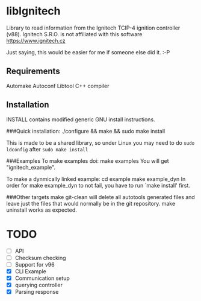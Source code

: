 <!-- vim: syntax=Markdown -->
# libIgnitech
Library to read information from the Ignitech TCIP-4 ignition controller (v88).
Ignitech S.R.O. is not affiliated with this software https://www.ignitech.cz

Just saying, this would be easier for me if someone else did it. :-P

## Requirements
Automake
Autoconf
Libtool
C++ compiler


## Installation
INSTALL contains modified generic GNU install instructions.

###Quick installation: 
	./configure && make && sudo make install

This is made to be a shared library, so under Linux you may need to do `sudo ldconfig` after `sudo make install`

###Examples
To make examples doi:
	make examples
You will get "ignitech_example".

To make a dynmically linked example:
	cd example
	make example_dyn 
In order for make example_dyn to not fail, you have to run `make install' first.

###Other targets
make git-clean will delete all autotools generated files and leave just the files that would normally be in the git repository.
make uninstall works as expected.

# TODO
- [ ] API
- [ ] Checksum checking
- [ ] Support for v96
- [x] CLI Example
- [x] Communication setup
- [x] querying controller
- [x] Parsing response
